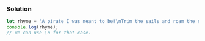 ### Solution 
``` JavaScript 
let rhyme = 'A pirate I was meant to be!\nTrim the sails and roam the sea!';
console.log(rhyme);
// We can use \n for that case.
```
